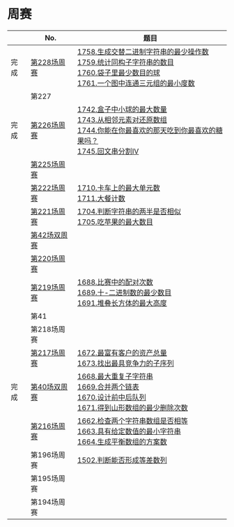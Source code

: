 # 周赛

|      | No.                                                          | 题目                                                         |
| ---- | ------------------------------------------------------------ | ------------------------------------------------------------ |
| 完成 | [第228场周赛](https://leetcode-cn.com/contest/weekly-contest-228/) | [1758.生成交替二进制字符串的最少操作数](https://leetcode-cn.com/problems/minimum-changes-to-make-alternating-binary-string/)<br />[1759.统计同构子字符串的数目](https://leetcode-cn.com/problems/count-number-of-homogenous-substrings/)<br />[1760.袋子里最少数目的球](https://leetcode-cn.com/problems/minimum-limit-of-balls-in-a-bag/)<br />[1761.一个图中连通三元组的最小度数](https://leetcode-cn.com/problems/minimum-degree-of-a-connected-trio-in-a-graph/) |
|      | 第227                                                        |                                                              |
| 完成 | [第226场周赛](https://leetcode-cn.com/contest/weekly-contest-226/) | [1742.盒子中小球的最大数量](https://leetcode-cn.com/problems/maximum-number-of-balls-in-a-box/)<br />[1743.从相邻元素对还原数组](https://leetcode-cn.com/problems/restore-the-array-from-adjacent-pairs/)<br />[1744.你能在你最喜欢的那天吃到你最喜欢的糖果吗？](https://leetcode-cn.com/problems/can-you-eat-your-favorite-candy-on-your-favorite-day/)<br />[1745.回文串分割IV](https://leetcode-cn.com/problems/palindrome-partitioning-iv/) |
|      | [第225场周赛](https://leetcode-cn.com/contest/weekly-contest-225/) |                                                              |
|      | [第222场周赛](https://leetcode-cn.com/contest/weekly-contest-222/) | [1710.卡车上的最大单元数](https://leetcode-cn.com/problems/maximum-units-on-a-truck/)<br />[1711.大餐计数](https://leetcode-cn.com/problems/count-good-meals/) |
|      | [第221场周赛](https://leetcode-cn.com/contest/weekly-contest-221/) | [1704.判断字符串的两半是否相似](https://leetcode-cn.com/problems/determine-if-string-halves-are-alike/)<br />[1705.吃苹果的最大数目](https://leetcode-cn.com/problems/maximum-number-of-eaten-apples/) |
|      | [第42场双周赛](https://leetcode-cn.com/contest/biweekly-contest-42/) |                                                              |
|      | [第220场周赛](https://leetcode-cn.com/contest/weekly-contest-220/) |                                                              |
|      | [第219场周赛](https://leetcode-cn.com/contest/weekly-contest-219/) | [1688.比赛中的配对次数](https://leetcode-cn.com/problems/count-of-matches-in-tournament/)<br />[1689.十-二进制数的最少数目](https://leetcode-cn.com/problems/partitioning-into-minimum-number-of-deci-binary-numbers/)<br />[1691.堆叠长方体的最大高度](https://leetcode-cn.com/problems/maximum-height-by-stacking-cuboids/) |
|      | 第41                                                         |                                                              |
|      | 第218场周赛                                                  |                                                              |
|      | [第217场周赛](https://leetcode-cn.com/contest/weekly-contest-217/) | [1672.最富有客户的资产总量](https://leetcode-cn.com/problems/richest-customer-wealth/)<br />[1673.找出最具竞争力的子序列](https://leetcode-cn.com/problems/find-the-most-competitive-subsequence/) |
| 完成 | [第40场双周赛](https://leetcode-cn.com/contest/biweekly-contest-40/) | [1668.最大重复子字符串](https://leetcode-cn.com/problems/maximum-repeating-substring/)<br />[1669.合并两个链表](https://leetcode-cn.com/problems/merge-in-between-linked-lists/)<br />[1670.设计前中后队列](https://leetcode-cn.com/problems/design-front-middle-back-queue/)<br />[1671.得到山形数组的最少删除次数](https://leetcode-cn.com/problems/minimum-number-of-removals-to-make-mountain-array/) |
|      | [第216场周赛](https://leetcode-cn.com/contest/weekly-contest-216/) | [1662.检查两个字符串数组是否相等](https://leetcode-cn.com/problems/check-if-two-string-arrays-are-equivalent/)<br />[1663.具有给定数值的最小字符串](https://leetcode-cn.com/problems/smallest-string-with-a-given-numeric-value/)<br />[1664.生成平衡数组的方案数](https://leetcode-cn.com/problems/ways-to-make-a-fair-array/) |
|      | 第196场周赛                                                  | [1502.判断能否形成等差数列](https://leetcode-cn.com/problems/can-make-arithmetic-progression-from-sequence/) |
|      | 第195场周赛                                                  |                                                              |
|      | 第194场周赛                                                  |                                                              |

